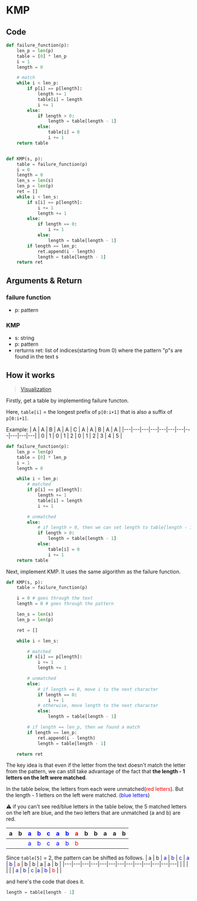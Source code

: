 # KMP

## Code

```python
def failure_function(p):
    len_p = len(p)
    table = [0] * len_p
    i = 1
    length = 0

    # match
    while i < len_p:
        if p[i] == p[length]:
            length += 1
            table[i] = length
            i += 1
        else:
            if length > 0:
                length = table[length - 1]
            else:
                table[i] = 0
                i += 1
    return table


def KMP(s, p):
    table = failure_function(p)
    i = 0
    length = 0
    len_s = len(s)
    len_p = len(p)
    ret = []
    while i < len_s:
        if s[i] == p[length]:
            i += 1
            length += 1
        else:
            if length == 0:
                i += 1
            else:
                length = table[length - 1]
        if length == len_p:
            ret.append(i - length)
            length = table[length - 1]
    return ret
```

## Arguments & Return

### failure function

- p: pattern

### KMP

- s: string
- p: pattern
- rerturns ret: list of indices(starting from 0) where the pattern "p"s are found in the text s

## How it works
> [Visualization](https://cmps-people.ok.ubc.ca/ylucet/DS/KnuthMorrisPratt.html)

Firstly, get a table by implementing failure functon.

Here, `table[i]` = the longest prefix of `p[0:i+1]` that is also a suffix of `p[0:i+1]`. 

Example:
| A | A | B | A | A | C | A | A | B | A | A |
|---|---|---|---|---|---|---|---|---|---|---|
| 0 | 1 | 0 | 1 | 2 | 0 | 1 | 2 | 3 | 4 | 5 |

```python
def failure_function(p):
    len_p = len(p)
    table = [0] * len_p
    i = 1
    length = 0

    while i < len_p:
        # matched
        if p[i] == p[length]:
            length += 1
            table[i] = length
            i += 1

        # unmatched
        else:
            # if length > 0, then we can set length to table[length - 1] since the longest prefix of p[0:length] is also a suffix of p[0:length]
            if length > 0:
                length = table[length - 1]
            else:
                table[i] = 0
                i += 1
    return table
```

Next, implement KMP. It uses the same algorithm as the failure function.

```python
def KMP(s, p):
    table = failure_function(p)

    i = 0 # goes through the text
    length = 0 # goes through the pattern

    len_s = len(s)
    len_p = len(p)

    ret = []

    while i < len_s:

        # matched
        if s[i] == p[length]:
            i += 1
            length += 1

        # unmatched
        else:
            # if length == 0, move i to the next character
            if length == 0:
                i += 1
            # otherwise, move length to the next character
            else:
                length = table[length - 1]

        # if length == len_p, then we found a match
        if length == len_p:
            ret.append(i - length)
            length = table[length - 1]

    return ret
```

The key idea is that even if the letter from the text doesn't match the letter from the pattern, we can still take advantage of the fact that **the length - 1 letters on the left were matched**.

In the table below, the letters from each were unmatched(<span style="color:red">red letters</span>). But the length - 1 letters on the left were matched. (<span style="color:blue">blue letters</span>) 

:warning: if you can't see red/blue letters in the table below, the 5 matched letters on the left are blue, and the two letters that are unmatched (a and b) are red.

| a | b | <span style="color:blue">a</span> | <span style="color:blue">b</span> | <span style="color:blue">c</span> | <span style="color:blue">a</span> | <span style="color:blue">b</span> | <span style="color:red">a</span> | b | b | a | a | b |
|---|---|---|---|---|---|---|---|---|---|---|---|---|
|   |   | <span style="color:blue">a</span> | <span style="color:blue">b</span> | <span style="color:blue">c</span> |<span style="color:blue">a</span> | <span style="color:blue">b</span> | <span style="color:red">b</span> |   |

Since `table[5]` = 2, the pattern can be shifted as follows.
| a | b | <span style="color:blue">a</span> | <span style="color:blue">b</span> | <span style="color:blue">c</span> | <span style="color:blue">a</span> | <span style="color:blue">b</span> | <span style="color:red">a</span> | b | b | a | a | b |
|---|---|---|---|---|---|---|---|---|---|---|---|---|
|   |   |   |   |   | <span style="color:blue">a</span> | <span style="color:blue">b</span> | <span style="color:blue">c</span> |<span style="color:blue">a</span> | <span style="color:blue">b</span> | <span style="color:red">b</span> |   |

and here's the code that does it.

```python
length = table[length - 1]
```